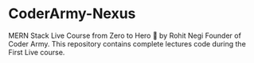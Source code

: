 # CoderArmy-Nexus
MERN Stack  Live Course from Zero to Hero 🚀 by  Rohit Negi Founder of Coder Army. This repository contains complete lectures code during the First Live course.

